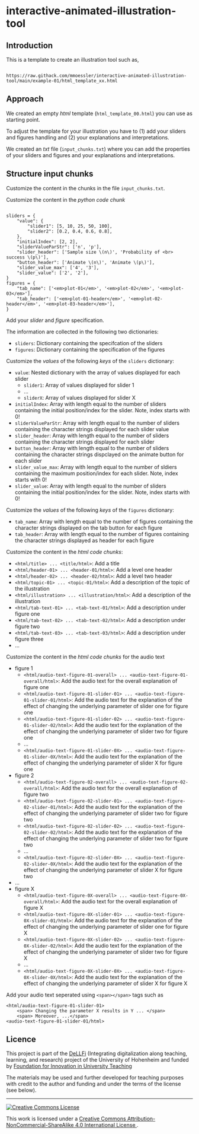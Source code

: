# interactive-animated-illustration-tool

## Introduction

This is a template to create an illustration tool such as,

```

https://raw.githack.com/mmoessler/interactive-animated-illustration-tool/main/example-01/html_template_xx.html

```

## Approach

We created an empty *html* template (`html_template_00.html`) you can use as starting point.

To adjust the template for your illustration you have to (1) add your sliders and figures handling and (2) your explanations and interpretations.

We created an *txt* file (`input_chunks.txt`) where you can add the properties of your sliders and figures and your explanations and interpretations.

## Structure input chunks

Customize the content in the chunks in the file `input_chunks.txt`.

Customize the content in the *python code chunk*

````

sliders = {
    "value": {
        "slider1": [5, 10, 25, 50, 100],
        "slider2": [0.2, 0.4, 0.6, 0.8],
    },
    "initialIndex": [2, 2],
    "sliderValueParStr": ['n', 'p'],
    "slider_header": ['Sample size \(n\)', 'Probability of <br> success \(p\)'],
    "button_header": ['Animate \(n\)', 'Animate \(p\)'],
    "slider_value_max": ['4', '3'],
    "slider_value": ['2', '2'],
}
figures = {
    "tab_name": ['<em>plot-01</em>', '<em>plot-02</em>', '<em>plot-03</em>'],
    "tab_header": ['<em>plot-01-header</em>', '<em>plot-02-header</em>', '<em>plot-03-header</em>'],
}

````

Add your *slider* and *figure* specification.

The information are collected in the following two dictionaries:

 - `sliders`: Dictionary containing the specifcation of the sliders
 - `figures`: Dictionary containing the specification of the figures
 
Customize the *values* of the following *keys* of the `sliders` dictionary:

- `value`: Nested dictionary with the array of values displayed for each slider
  - `slider1`: Array of values displayed for slider 1
  - ...
  - `sliderX`: Array of values displayed for slider X
- `initialIndex`: Array with length equal to the number of sliders containing the initial position/index for the slider. Note, index starts with 0!
- `sliderValueParStr`: Array with length equal to the number of sliders containing the character strings displayed for each slider value
- `slider_header`: Array with length equal to the number of sliders containing the character strings displayed for each slider
- `button_header`: Array with length equal to the number of sliders containing the character strings dispclayed on the animate button for each slider
- `slider_value_max`: Array with length equal to the number of sldiers containing the maximum position/index for each slider. Note, index starts with 0! 
- `slider_value`: Array with length equal to the number of sliders containing the initial position/index for the slider. Note, index starts with 0!

Customize the *values* of the following *keys* of the `figures` dictionary:

- `tab_name`: Array with length equal to the number of figures containing the character strings displayed on the tab button for each figure
- `tab_header`: Array with length equal to the number of figures containing the character strings displayed as header for each figure

Customize the content in the *html code chunks*:

- `<html/title> ... <title/html>`: Add a title
- `<html/header-01> ... <header-01/html>`: Add a level one header
- `<html/header-02> ... <header-02/html>`: Add a level two header
- `<html/topic-01> ... <topic-01/html>`: Add a description of the topic of the illustration
- `<html/illustration> ... <illustration/html>`: Add a description of the illustration
- `<html/tab-text-01> ... <tab-text-01/html>`: Add a description under figure one
- `<html/tab-text-02> ... <tab-text-02/html>`: Add a description under figure two
- `<html/tab-text-03> ... <tab-text-03/html>`: Add a description under figure three
- ...

Customize the content in the *html code chunks* for the audio text

- figure 1
  - `<html/audio-text-figure-01-overall> ... <audio-text-figure-01-overall/html>`: Add the audio text for the overall explanation of figure one
  - `<html/audio-text-figure-01-slider-01> ... <audio-text-figure-01-slider-01/html>`: Add the audio text for the explanation of the effect of changing the underlying parameter of slider one for figure one
  - `<html/audio-text-figure-01-slider-02> ... <audio-text-figure-01-slider-02/html>`: Add the audio text for the explanation of the effect of changing the underlying parameter of slider two for figure one
  - ...
  - `<html/audio-text-figure-01-slider-0X> ... <audio-text-figure-01-slider-0X/html>`: Add the audio text for the explanation of the effect of changing the underlying parameter of slider X for figure one
- figure 2
  - `<html/audio-text-figure-02-overall> ... <audio-text-figure-02-overall/html>`: Add the audio text for the overall explanation of figure two
  - `<html/audio-text-figure-02-slider-01> ... <audio-text-figure-02-slider-01/html>`: Add the audio text for the explanation of the effect of changing the underlying parameter of slider two for figure two
  - `<html/audio-text-figure-02-slider-02> ... <audio-text-figure-02-slider-02/html>`: Add the audio text for the explanation of the effect of changing the underlying parameter of slider two for figure two
  - ...
  - `<html/audio-text-figure-02-slider-0X> ... <audio-text-figure-02-slider-0X/html>`: Add the audio text for the explanation of the effect of changing the underlying parameter of slider X for figure two
- ...
- figure X
  - `<html/audio-text-figure-0X-overall> ... <audio-text-figure-0X-overall/html>`: Add the audio text for the overall explanation of figure X
  - `<html/audio-text-figure-0X-slider-01> ... <audio-text-figure-0X-slider-01/html>`: Add the audio text for the explanation of the effect of changing the underlying parameter of slider one for figure X
  - `<html/audio-text-figure-0X-slider-02> ... <audio-text-figure-0X-slider-02/html>`: Add the audio text for the explanation of the effect of changing the underlying parameter of slider two for figure X
  - ...
  - `<html/audio-text-figure-0X-slider-0X> ... <audio-text-figure-0X-slider-0X/html>`: Add the audio text for the explanation of the effect of changing the underlying parameter of slider X for figure X

Add your audio text seperated using `<span></span>` tags such as

````
<html/audio-text-figure-01-slider-01>
    <span> Changing the parameter X results in Y ... </span>
    <span> Moreover, ...</span>
<audio-text-figure-01-slider-01/html>

````

<!-- ## Content

### Working with the Template

1. Create a folder named "figures" with all the figures that you want to use
2. Open the input_chunks.txt file - Each Section starts with e.g., <py/NAME> and ends with e.g., <NAME/py>
3. Change the content in each section accordingly and save the input_chunks.txt file
4. Run the merge_script.py file. A html_output file is created.

#### Example: Adding an additional slider 

1. Under slider, add a new slider with labels and values in the following form: "slider1": [1, 2, 3],
2. The "initialIndex" function sets the initial index position of the slider when they are first displayed. Note, that the first index value is counted from 0. If we want to display the value 2 as default, we would need to set the index value to 1.
3. Next, add the labels for the slider and the button, which are displayed in the final file
4. Now, enter the index of the last slider input value you defined previously in Step 1 under slider_value_max. 
5. Enter the index of the default value you want to display. 
6. Save the input_chunks.txt file and run the merge_script.py file.

Changing or adding Text Chunks or Audio text Chunks works similarly.

## Steps

... -->

## Licence

This project is part of the [DeLLFi](https://www.uni-hohenheim.de/en/project-dellfi) (Integrating digitalization along teaching, learning, and research) project of the University of Hohenheim and funded by [Foundation for Innovation in University Teaching](https://stiftung-hochschullehre.de/)

The materials may be used and further developed for teaching purposes with credit to the author and funding and under the terms of the license (see below).

<hr>

<a rel="license" href="http://creativecommons.org/licenses/by-nc-sa/4.0/">
<img alt="Creative Commons License" style="border-width:0" src="https://i.creativecommons.org/l/by-nc-sa/4.0/88x31.png" />
</a>

<br />

This work is licensed under a
<a rel="license" href="http://creativecommons.org/licenses/by-nc-sa/4.0/">Creative Commons Attribution-NonCommercial-ShareAlike 4.0 International License
</a>.